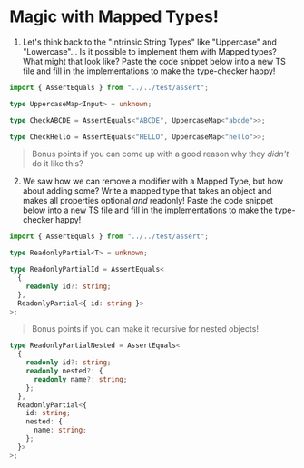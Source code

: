 # Magic with Mapped Types!

1. Let's think back to the "Intrinsic String Types" like "Uppercase" and "Lowercase"... Is it possible to implement them with Mapped types? What might that look like? Paste the code snippet below into a new TS file and fill in the implementations to make the type-checker happy!

```typescript
import { AssertEquals } from "../../test/assert";

type UppercaseMap<Input> = unknown;

type CheckABCDE = AssertEquals<"ABCDE", UppercaseMap<"abcde">>;

type CheckHello = AssertEquals<"HELLO", UppercaseMap<"hello">>;
```

   > Bonus points if you can come up with a good reason why they _didn't_ do it like this?

2. We saw how we can remove a modifier with a Mapped Type, but how about adding some? Write a mapped type that takes an object and makes all properties optional _and_ readonly! Paste the code snippet below into a new TS file and fill in the implementations to make the type-checker happy!

```typescript
import { AssertEquals } from "../../test/assert";

type ReadonlyPartial<T> = unknown;

type ReadonlyPartialId = AssertEquals<
  {
    readonly id?: string;
  },
  ReadonlyPartial<{ id: string }>
>;
```

> Bonus points if you can make it recursive for nested objects!

```typescript
type ReadonlyPartialNested = AssertEquals<
  {
    readonly id?: string;
    readonly nested?: {
      readonly name?: string;
    };
  },
  ReadonlyPartial<{
    id: string;
    nested: {
      name: string;
    };
  }>
>;
```
